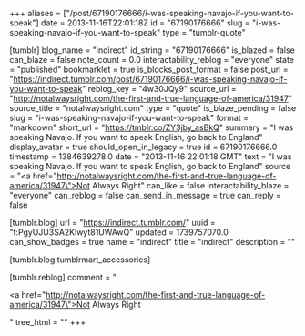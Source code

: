 +++
aliases = ["/post/67190176666/i-was-speaking-navajo-if-you-want-to-speak"]
date = 2013-11-16T22:01:18Z
id = "67190176666"
slug = "i-was-speaking-navajo-if-you-want-to-speak"
type = "tumblr-quote"

[tumblr]
blog_name = "indirect"
id_string = "67190176666"
is_blazed = false
can_blaze = false
note_count = 0.0
interactability_reblog = "everyone"
state = "published"
bookmarklet = true
is_blocks_post_format = false
post_url = "https://indirect.tumblr.com/post/67190176666/i-was-speaking-navajo-if-you-want-to-speak"
reblog_key = "4w30JQy9"
source_url = "http://notalwaysright.com/the-first-and-true-language-of-america/31947"
source_title = "notalwaysright.com"
type = "quote"
is_blaze_pending = false
slug = "i-was-speaking-navajo-if-you-want-to-speak"
format = "markdown"
short_url = "https://tmblr.co/ZY3jby_asBkQ"
summary = "I was speaking Navajo. If you want to speak English, go back to England"
display_avatar = true
should_open_in_legacy = true
id = 67190176666.0
timestamp = 1384639278.0
date = "2013-11-16 22:01:18 GMT"
text = "I was speaking Navajo. If you want to speak English, go back to England"
source = "<a href=\"http://notalwaysright.com/the-first-and-true-language-of-america/31947\">Not Always Right</a>"
can_like = false
interactability_blaze = "everyone"
can_reblog = false
can_send_in_message = true
can_reply = false

[tumblr.blog]
url = "https://indirect.tumblr.com/"
uuid = "t:PgyUJU3SA2Klwyt81UWAwQ"
updated = 1739757070.0
can_show_badges = true
name = "indirect"
title = "indirect"
description = ""

[tumblr.blog.tumblrmart_accessories]

[tumblr.reblog]
comment = "<p><a href=\"http://notalwaysright.com/the-first-and-true-language-of-america/31947\">Not Always Right</a></p>"
tree_html = ""
+++
